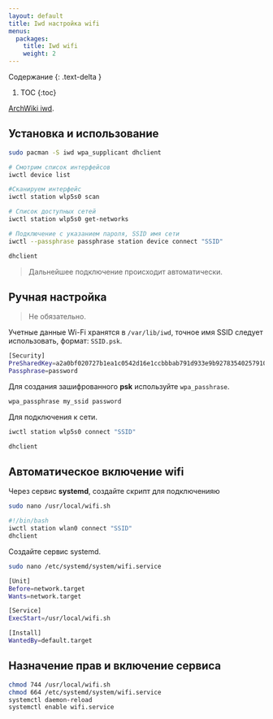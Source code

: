 ```yaml
---
layout: default
title: Iwd настройка wifi
menus:
  packages:
    title: Iwd wifi
    weight: 2
---
```


Содержание
{: .text-delta }

1. TOC
{:toc}

[ArchWiki iwd](https://wiki.archlinux.org/index.php/Iwd).

## Установка и использование

```bash
sudo pacman -S iwd wpa_supplicant dhclient

# Смотрим список интерфейсов
iwctl device list

#Сканируем интерфейс
iwctl station wlp5s0 scan

# Список доступных сетей
iwctl station wlp5s0 get-networks

# Подключение с указанием пароля, SSID имя сети
iwctl --passphrase passphrase station device connect "SSID"

dhclient
```

> Дальнейшее подключение происходит автоматически.

## Ручная настройка

> Не обязательно.

Учетные данные Wi-Fi хранятся в `/var/lib/iwd`, точное имя SSID следует использовать, формат: `SSID.psk`.

```bash
[Security]
PreSharedKey=a2a0bf020727b1ea1c0542d16e1ccbbbab791d933e9b92783540257910a15817
Passphrase=password
```

Для создания зашифрованного **psk** используйте `wpa_passhrase`.

```bash
wpa_passphrase my_ssid password
```

Для подключения к сети.

```bash
iwctl station wlp5s0 connect "SSID"

dhclient
```

## Автоматическое включение wifi

Через сервис **systemd**, создайте скрипт для подключенияю

```bash
sudo nano /usr/local/wifi.sh
```

```bash
#!/bin/bash
iwctl station wlan0 connect "SSID"
dhclient
```

Создайте сервис systemd.

```bash
sudo nano /etc/systemd/system/wifi.service
```

```bash
[Unit]
Before=network.target
Wants=network.target

[Service]
ExecStart=/usr/local/wifi.sh

[Install]
WantedBy=default.target
```

## Назначение прав и включение сервиса

```bash
chmod 744 /usr/local/wifi.sh
chmod 664 /etc/systemd/system/wifi.service
systemctl daemon-reload
systemctl enable wifi.service
```
